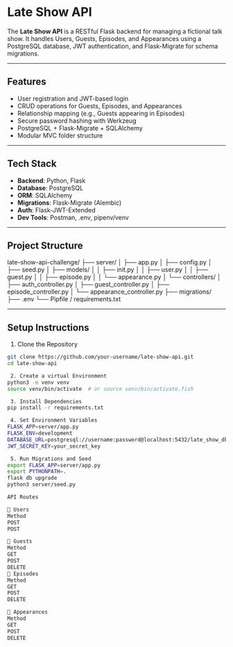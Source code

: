 # Late Show API

The **Late Show API** is a RESTful Flask backend for managing a fictional talk show. It handles Users, Guests, Episodes, and Appearances using a PostgreSQL database, JWT authentication, and Flask-Migrate for schema migrations.

---

## Features

- User registration and JWT-based login
- CRUD operations for Guests, Episodes, and Appearances
- Relationship mapping (e.g., Guests appearing in Episodes)
- Secure password hashing with Werkzeug
- PostgreSQL + Flask-Migrate + SQLAlchemy
- Modular MVC folder structure

---

## Tech Stack

- **Backend**: Python, Flask
- **Database**: PostgreSQL
- **ORM**: SQLAlchemy
- **Migrations**: Flask-Migrate (Alembic)
- **Auth**: Flask-JWT-Extended
- **Dev Tools**: Postman, .env, pipenv/venv

---

## Project Structure

late-show-api-challenge/
├── server/
│ ├── app.py
│ ├── config.py
│ ├── seed.py
│ ├── models/
│ │ ├── init.py
│ │ ├── user.py
│ │ ├── guest.py
│ │ ├── episode.py
│ │ └── appearance.py
│ └── controllers/
│ ├── auth_controller.py
│ ├── guest_controller.py
│ ├── episode_controller.py
│ └── appearance_controller.py
├── migrations/
├── .env
└── Pipfile / requirements.txt


---

## Setup Instructions

 1. Clone the Repository

```bash
git clone https://github.com/your-username/late-show-api.git
cd late-show-api

 2. Create a virtual Environment
python3 -m venv venv
source venv/bin/activate  # or source venv/bin/activate.fish

 3. Install Dependencies
pip install -r requirements.txt

 4. Set Environment Variables
FLASK_APP=server/app.py
FLASK_ENV=development
DATABASE_URL=postgresql://username:password@localhost:5432/late_show_db
JWT_SECRET_KEY=your_secret_key

 5. Run Migrations and Seed
export FLASK_APP=server/app.py
export PYTHONPATH=.
flask db upgrade
python3 server/seed.py

API Routes

🔹 Users
Method	
POST	
POST	

🔹 Guests
Method	
GET	
POST
DELETE	
🔹 Episodes
Method
GET	
POST	
DELETE	

🔹 Appearances
Method	
GET	
POST	
DELETE	




